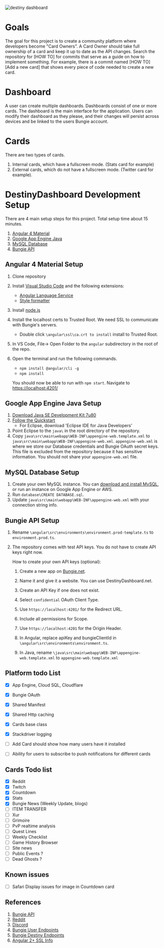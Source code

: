 ![destiny dashboard](https://destinydashboard.net/favicon.ico "Destiny Dashboard")


# Goals
The goal for this project is to create a community platform where developers become "Card Owners". A Card Owner should take full ownership of a card and keep it up to date as the API changes. Search the repository for [HOW TO] for commits that serve as a guide on how to implement something. For example, there is a commit named [HOW TO] [Add a new card] that shows every piece of code needed to create a new card.

# Dashboard
A user can create multiple dashboards. Dashboards consist of one or more cards. The dashboard is the main interface for the application. Users can modify their dashboard as they please, and their changes will persist across devices and be linked to the users Bungie account.

# Cards
There are two types of cards.
1. Internal cards, which have a fullscreen mode. (Stats card for example) 
2. External cards, which do not have a fullscreen mode. (Twitter card for example). 


# DestinyDashboard Development Setup
There are 4 main setup steps for this project. Total setup time about 15 minutes.

1. [Angular 4 Material](#angular-4-material-setup)
3. [Google App Engine Java](#google-app-engine-java-setup )
4. [MySQL Database](#mysql-database-setup)
2. [Bungie API](#bungie-api-setup)


## Angular 4 Material Setup
1. Clone repository

2. Install [Visual Studio Code](https://code.visualstudio.com/download) and the following extensions:
    - [Angular Language Service](https://marketplace.visualstudio.com/items?itemName=Angular.ng-template)
    - [Style formatter](https://marketplace.visualstudio.com/items?itemName=dweber019.vscode-style-formatter)

3. Install [node.js](https://nodejs.org/en/download/)

4. Install the localhost certs to Trusted Root. We need SSL to communicate with Bungie's servers.
    - Double click `\angular\ssl\ca.crt to install` install to Trusted Root.

5. In VS Code, File-> Open Folder to the `angular` subdirectory in the root of the repo.

6. Open the terminal and run the following commands.
    - `npm install @angular/cli -g`
    - `npm install`

    You should now be able to run with `npm start`. Navigate to [https://localhost:4201/](https://localhost:4201/)



## Google App Engine Java Setup 
1. [Download Java SE Development Kit 7u80](http://www.oracle.com/technetwork/java/javase/downloads/java-archive-downloads-javase7-521261.html)
2. [Follow the Quickstart](https://cloud.google.com/eclipse/docs/quickstart)
    - For Eclipse, download 'Eclipse IDE for Java Developers'
3. Point Eclipse to the `java\` in the root directory of the repository.
4. Copy `java\src\main\webapp\WEB-INF\appengine-web.template.xml` to `java\src\main\webapp\WEB-INF\appengine-web.xml`. `appengine-web.xml` is where we store our Database credentials and Bungie OAuth secret keys. This file is excluded from the repository because it has sensitive information. You should not share your `appengine-web.xml` file.


## MySQL Database Setup
1. Create your own MySQL instance. You can [download and install MySQL](https://www.mysql.com/downloads/), or run an instance on Google App Engine or AWS.
2. Run `database\CREATE DATABASE.sql`.
3. Update `java\src\main\webapp\WEB-INF\appengine-web.xml` with your connection string info.


## Bungie API Setup

1. Rename `\angular\src\environments\environment.prod-template.ts` to `environment.prod.ts`.

2. The repository comes with test API keys. You do not have to create API keys right now.
   
   How to create your own API keys (optional):
    1. Create a new app on [Bungie.net](https://www.bungie.net/en/Application).

    2. Name it and give it a website. You can use DestinyDashboard.net.

    3. Create an API Key if one does not exist.

    4. Select `confidential` OAuth Client Type.

    5. Use `https://localhost:4201/` for the Redirect URL.

    6. Include all permissions for Scope.

    7. Use `https://localhost:4201` for the Origin Header.

    8.  In Angular, replace apiKey and bungieClientId in `\angular\src\environments\environment.ts`.
        
    9. In Java, rename `\java\src\main\webapp\WEB-INF\appengine-web.template.xml` to `appengine-web.template.xml` 



## Platform todo List
- [x] App Engine, Cloud SQL, Cloudflare
- [x] Bungie OAuth
- [x] Shared Manifest
- [x] Shared Http caching
- [x] Cards base class
- [x] Stackdriver logging
- [ ] Add Card should show how many users have it installed
- [ ] Ability for users to subscribe to push notifications for different cards


## Cards Todo list
- [x] Reddit
- [x] Twitch
- [x] Countdown
- [x] Stats
- [x] Bungie News (Weekly Update, blogs)
- [ ] ITEM TRANSFER
- [ ] Xur
- [ ] Grimoire
- [ ] PvP realtime analysis
- [ ] Quest Lines 
- [ ] Weekly Checklist
- [ ] Game History Browser
- [ ] Site news
- [ ] Public Events ?
- [ ] Dead Ghosts ?

## Known issues
- [ ] Safari Display issues for image in Countdown card



## References
1. [Bungie API](https://destiny-db.appspot.com/api/)
2. [Reddit](https://www.reddit.com/r/DestinyDashboard/)
3. [Discord](https://discordapp.com/invite/WJDSUgj)
4. [Bungie User Endpoints](https://www.bungie.net/platform/User/help/)
5. [Bungie Destiny Endpoints](https://www.bungie.net/platform/destiny/help/)
6. [Angular 2+ SSL Info](http://brianflove.com/2016/10/22/angular-cli-using-https/)